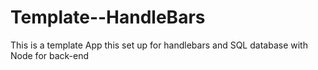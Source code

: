 # Template--HandleBars
This is a template App this set up for handlebars and SQL database with Node for back-end
